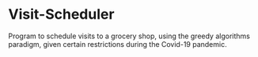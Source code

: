 # Visit-Scheduler
Program to schedule visits to a grocery shop, using the greedy algorithms paradigm, given certain restrictions during the Covid-19 pandemic.
